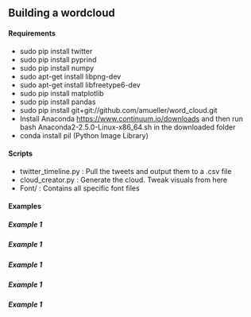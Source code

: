 ## Building a wordcloud


#### Requirements 
- sudo pip install twitter
- sudo pip install pyprind
- sudo pip install numpy
- sudo apt-get install libpng-dev
- sudo apt-get install libfreetype6-dev
- sudo pip install matplotlib
- sudo pip install pandas
- sudo pip install git+git://github.com/amueller/word_cloud.git
- Install Anaconda https://www.continuum.io/downloads and then run bash Anaconda2-2.5.0-Linux-x86_64.sh in the downloaded folder
- conda install pil (Python Image Library)

#### Scripts
- twitter_timeline.py : Pull the tweets and output them to a .csv file
- cloud_creator.py : Generate the cloud. Tweak visuals from here
- Font/ : Contains all specific font files

#### Examples
##### Example 1
##### Example 1
##### Example 1
##### Example 1
##### Example 1
